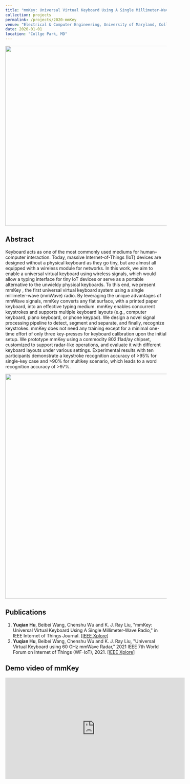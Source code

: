 ```yaml
---
title: "mmKey: Universal Virtual Keyboard Using A Single Millimeter-Wave Radio"
collection: projects
permalink: /projects/2020-mmKey
venue: "Electrical & Computer Engineering, University of Maryland, Collge Park"
date: 2020-01-01
location: "Collge Park, MD"
---
```


<img src="https://yuqianhu09.github.io/images/mmkey_flowchart.PNG" width="560">

Abstract
---------
Keyboard acts as one of the most commonly used mediums for human–computer interaction. Today, massive Internet-of-Things (IoT) devices are designed without a physical keyboard as they go tiny, but are almost all equipped with a wireless module for networks. In this work, we aim to enable a universal virtual keyboard using wireless signals, which would allow a typing interface for tiny IoT devices or serve as a portable alternative to the unwieldy physical keyboards. To this end, we present mmKey , the first universal virtual keyboard system using a single millimeter-wave (mmWave) radio. By leveraging the unique advantages of mmWave signals, mmKey converts any flat surface, with a printed paper keyboard, into an effective typing medium. mmKey enables concurrent keystrokes and supports multiple keyboard layouts (e.g., computer keyboard, piano keyboard, or phone keypad). We design a novel signal processing pipeline to detect, segment and separate, and finally, recognize keystrokes. mmKey does not need any training except for a minimal one-time effort of only three key-presses for keyboard calibration upon the initial setup. We prototype mmKey using a commodity 802.11ad/ay chipset, customized to support radar-like operations, and evaluate it with different keyboard layouts under various settings. Experimental results with ten participants demonstrate a keystroke recognition accuracy of >95% for single-key case and >90% for multikey scenario, which leads to a word recognition accuracy of >97%.

<img src="https://yuqianhu09.github.io/images/mmkey_spectrum.PNG" width="700">

Publications
---------
1. **Yuqian Hu**, Beibei Wang, Chenshu Wu and K. J. Ray Liu, "mmKey: Universal Virtual Keyboard Using A Single Millimeter-Wave Radio," in IEEE Internet of Things Journal. [[IEEE Xplore]](https://ieeexplore.ieee.org/abstract/document/9442848)
2. **Yuqian Hu**, Beibei Wang, Chenshu Wu and K. J. Ray Liu, "Universal Virtual Keyboard using 60 GHz mmWave Radar," 2021 IEEE 7th World Forum on Internet of Things (WF-IoT), 2021. [[IEEE Xplore]](https://ieeexplore.ieee.org/abstract/document/9595474) 

Demo video of mmKey
---------

<iframe width="560" height="315" src="https://yuqianhu09.github.io/projects/mmKey_demo.mp4" frameborder="0" allow="autoplay; encrypted-media" allowfullscreen></iframe>

